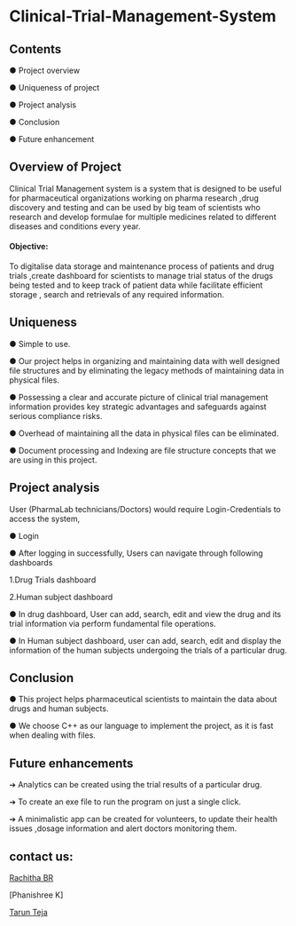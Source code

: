 # Clinical-Trial-Management-System

## Contents

● Project overview


● Uniqueness of project


● Project analysis














● Conclusion


● Future enhancement





## Overview of Project

Clinical Trial Management system is a system that is designed to be useful for pharmaceutical 
organizations working on pharma research ,drug discovery and testing and can be used by big 
team of scientists who research and develop formulae for multiple medicines related to 
different diseases and conditions every year.


#### Objective: 

To digitalise data storage and maintenance process of patients and drug trials
,create dashboard for scientists to manage trial status of the drugs being tested and to keep
track of patient data while facilitate efficient storage , search and retrievals of any required
information.

## Uniqueness

● Simple to use.

● Our project helps in organizing and maintaining data with well designed 
file structures and by eliminating the legacy methods of maintaining data 
in physical files.


● Possessing a clear and accurate picture of clinical trial management 
information provides key strategic advantages and safeguards against 
serious compliance risks.


● Overhead of maintaining all the data in physical files can be eliminated.


● Document processing and Indexing are file structure concepts that we 
are using in this project.


## Project analysis

User (PharmaLab technicians/Doctors) would require Login-Credentials to access the system,


● Login 


● After logging in successfully, Users can navigate through following dashboards


1.Drug Trials dashboard


2.Human subject dashboard


● In drug dashboard, User can add, search, edit and view the drug and its trial information via perform 
fundamental file operations.


● In Human subject dashboard, user can add, search, edit and display the information of the human 
subjects undergoing the trials of a particular drug.

## Conclusion


● This project helps pharmaceutical scientists to maintain the data about 
drugs and human subjects.


● We choose C++ as our language to implement the project, as it is fast 
when dealing with files.

## Future enhancements

➔ Analytics can be created using the trial results of a particular drug.



➔ To create an exe file to run the program on just a single click.



➔ A minimalistic app can be created for volunteers, to update their health 
issues ,dosage information and alert doctors monitoring them.


## contact us:

[Rachitha BR](www.github.com/Rach1507)

[Phanishree K]

[Tarun Teja](www.github.com/tarunsraina)



